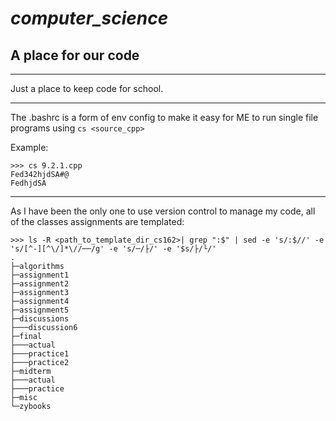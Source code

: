 # _computer_science_
## A place for our code
___

Just a place to keep code for school. 

***

The .bashrc is a form of env config to make it easy for ME to run single file programs using `cs <source_cpp>`

Example: 
```
>>> cs 9.2.1.cpp
Fed342hjdSA#@
FedhjdSA
``` 

***

As I have been the only one to use version control to manage my code, all of the classes assignments are templated: 

```
>>> ls -R <path_to_template_dir_cs162>| grep ":$" | sed -e 's/:$//' -e 's/[^-][^\/]*\//──/g' -e 's/─/├/' -e '$s/├/└/'
.
├─algorithms
├─assignment1
├─assignment2
├─assignment3
├─assignment4
├─assignment5
├─discussions
├───discussion6
├─final
├───actual
├───practice1
├───practice2
├─midterm
├───actual
├───practice
├─misc
└─zybooks

```

